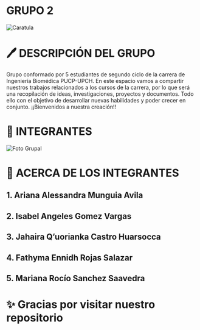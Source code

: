 # GRUPO 2
![Caratula](Imágenes/Biomakers.jpg)

# 🖊 DESCRIPCIÓN DEL GRUPO
Grupo conformado por 5 estudiantes de segundo ciclo de la carrera de Ingeniería Biomédica PUCP-UPCH. En este espacio vamos a compartir nuestros trabajos relacionados a los cursos de la carrera, por lo que será una recopilación de ideas, investigaciones, proyectos y documentos. Todo ello con el objetivo de desarrollar nuevas habilidades y poder crecer en conjunto. ¡¡Bienvenidos a nuestra creación!!

# 👥️ INTEGRANTES
![Foto Grupal](Imágenes/IMG-20250901-WA0047.jpg)

# 📝 ACERCA DE LOS INTEGRANTES  
## 1. Ariana Alessandra Munguia Avila
## 2. Isabel Angeles Gomez Vargas
## 3. Jahaira Q’uorianka Castro Huarsocca
## 4. Fathyma Ennidh Rojas Salazar
## 5. Mariana Rocío Sanchez Saavedra

# ✨️ Gracias por visitar nuestro repositorio
